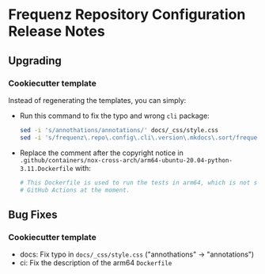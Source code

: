 # Frequenz Repository Configuration Release Notes

## Upgrading

### Cookiecutter template

Instead of regenerating the templates, you can simply:

- Run this command to fix the typo and wrong `cli` package:

  ```sh
  sed -i 's/annothations/annotations/' docs/_css/style.css
  sed -i 's/frequenz\.repo\.config\.cli\.version\.mkdocs\.sort/frequenz.repo.config.cli.version.mike.sort/' .github/workflows/ci.yaml
  ```

- Replace the comment after the copyright notice in `.github/containers/nox-cross-arch/arm64-ubuntu-20.04-python-3.11.Dockerfile` with:

  ```Dockerfile
  # This Dockerfile is used to run the tests in arm64, which is not supported by
  # GitHub Actions at the moment.
  ```

## Bug Fixes

### Cookiecutter template

- docs: Fix typo in `docs/_css/style.css` ("annothations" -> "annotations")
- ci: Fix the description of the arm64 `Dockerfile`
